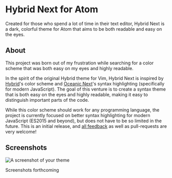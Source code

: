 # Hybrid Next for Atom

Created for those who spend a lot of time in their text editor, Hybrid Next is a dark, colorful theme for Atom that aims to be both readable and easy on the eyes.

## About

This project was born out of my frustration while searching for a color scheme that was both easy on my eyes and highly readable.

In the spirit of the original Hybrid theme for Vim, Hybrid Next is inspired by [Hybrid](https://github.com/w0ng/vim-hybrid)'s color scheme and [Oceanic Next](http://labs.voronianski.com/oceanic-next-color-scheme/)'s syntax highlighting (specifically for modern JavaScript). The goal of this venture is to create a syntax theme that is both easy on the eyes and highly readable, making it easy to distinguish important parts of the code.

While this color scheme should work for any programming language, the project is currently focused on better syntax highlighting for modern JavaScript (ES2015 and beyond), but does not have to be so limited in the future. This is an initial release, and [all feedback](https://github.com/kaicataldo/hybrid-next-syntax/issues) as well as pull-requests are very welcome!

## Screenshots

![A screenshot of your theme](https://f.cloud.github.com/assets/69169/2289498/4c3cb0ec-a009-11e3-8dbd-077ee11741e5.gif)

Screenshots forthcoming
